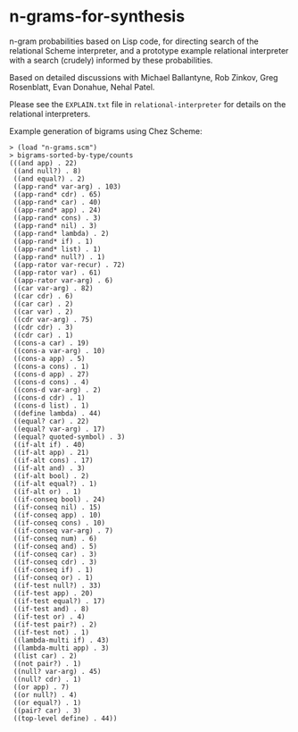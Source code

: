 # n-grams-for-synthesis

n-gram probabilities based on Lisp code, for directing search of the relational Scheme interpreter, and a prototype example relational interpreter with a search (crudely) informed by these probabilities.

Based on detailed discussions with Michael Ballantyne, Rob Zinkov, Greg Rosenblatt, Evan Donahue, Nehal Patel.


Please see the `EXPLAIN.txt` file in `relational-interpreter` for details on the relational interpreters.


Example generation of bigrams using Chez Scheme:

```
> (load "n-grams.scm")
> bigrams-sorted-by-type/counts
(((and app) . 22)
 ((and null?) . 8)
 ((and equal?) . 2)
 ((app-rand* var-arg) . 103)
 ((app-rand* cdr) . 65)
 ((app-rand* car) . 40)
 ((app-rand* app) . 24)
 ((app-rand* cons) . 3)
 ((app-rand* nil) . 3)
 ((app-rand* lambda) . 2)
 ((app-rand* if) . 1)
 ((app-rand* list) . 1)
 ((app-rand* null?) . 1)
 ((app-rator var-recur) . 72)
 ((app-rator var) . 61)
 ((app-rator var-arg) . 6)
 ((car var-arg) . 82)
 ((car cdr) . 6)
 ((car car) . 2)
 ((car var) . 2)
 ((cdr var-arg) . 75)
 ((cdr cdr) . 3)
 ((cdr car) . 1)
 ((cons-a car) . 19)
 ((cons-a var-arg) . 10)
 ((cons-a app) . 5)
 ((cons-a cons) . 1)
 ((cons-d app) . 27)
 ((cons-d cons) . 4)
 ((cons-d var-arg) . 2)
 ((cons-d cdr) . 1)
 ((cons-d list) . 1)
 ((define lambda) . 44)
 ((equal? car) . 22)
 ((equal? var-arg) . 17)
 ((equal? quoted-symbol) . 3)
 ((if-alt if) . 40)
 ((if-alt app) . 21)
 ((if-alt cons) . 17)
 ((if-alt and) . 3)
 ((if-alt bool) . 2)
 ((if-alt equal?) . 1)
 ((if-alt or) . 1)
 ((if-conseq bool) . 24)
 ((if-conseq nil) . 15)
 ((if-conseq app) . 10)
 ((if-conseq cons) . 10)
 ((if-conseq var-arg) . 7)
 ((if-conseq num) . 6)
 ((if-conseq and) . 5)
 ((if-conseq car) . 3)
 ((if-conseq cdr) . 3)
 ((if-conseq if) . 1)
 ((if-conseq or) . 1)
 ((if-test null?) . 33)
 ((if-test app) . 20)
 ((if-test equal?) . 17)
 ((if-test and) . 8)
 ((if-test or) . 4)
 ((if-test pair?) . 2)
 ((if-test not) . 1)
 ((lambda-multi if) . 43)
 ((lambda-multi app) . 3)
 ((list car) . 2)
 ((not pair?) . 1)
 ((null? var-arg) . 45)
 ((null? cdr) . 1)
 ((or app) . 7)
 ((or null?) . 4)
 ((or equal?) . 1)
 ((pair? car) . 3)
 ((top-level define) . 44))
```
